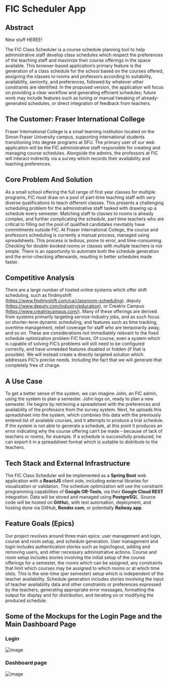 # FIC Scheduler App

## Abstract 

New stuff HEREE!

The FIC Class Scheduler is a course schedule planning tool to help administrative staff develop class schedules which respect the preferences of the teaching staff and maximize their course offerings in the space available. This browser-based application’s primary feature is the generation of a class schedule for the school based on the courses offered, assigning the classes to rooms and professors according to suitability, availability, seniority, and preferences, followed by whatever other constraints are identified. In the proposed version, the application will focus on providing a clear workflow and generating efficient schedules; future work may include features such as tuning or manual tweaking of already-generated schedules, or direct integration of feedback from teachers.

## The Customer: Fraser International College

Fraser International College is a small learning institution located on the Simon Fraser University campus, supporting international students transitioning into degree programs at SFU.
The primary user of our web application will be the FIC administrative staff responsible for creating and managing course schedules. Alongside the admins, the professors at FIC will interact indirectly via a survey which records their availability and teaching preferences.

## Core Problem And Solution

As a small school offering the full range of first year classes for multiple programs, FIC must draw on a pool of part-time teaching staff with very diverse qualifications to teach different classes. This presents a challenging scheduling problem for the administrative staff tasked with drawing up a schedule every semester. Matching staff to classes to rooms is already complex, and further complicating the schedule, part time teachers who are critical to filling out the pool of qualified candidates inevitably have commitments outside FIC.
At Fraser International College, the course and professors scheduling is currently a manual process, managed using spreadsheets. This process is tedious, prone to error, and time-consuming. Checking for double-booked rooms or classes with multiple teachers is not simple. There is an opportunity to automate both the schedule generation and the error-checking afterwards, resulting in better schedules made faster.

## Competitive Analysis

There are a large number of hosted online systems which offer shift scheduling, such as findmyshift (https://www.findmyshift.com/ca/classroom-scheduling), deputy (https://www.deputy.com/industry/education), or Creatrix Campus (https://www.creatrixcampus.com/). Many of these offerings are derived from systems primarily targeting service-industry jobs, and as such focus on shorter-term dynamic scheduling, and features such as time tracking, overtime management, relief coverage for staff who are temporarily away, and so on. These are considerations not immediately relevant to the fixed schedule optimization problem FIC faces. Of course, even a system which is capable of solving FIC’s problems will still need to be configured correctly, and have unneeded features disabled or hidden (if that is possible). We will instead create a directly targeted solution which addresses FIC’s precise needs. Including the fact that we will generate that completely free of charge.


## A Use Case

To get a better sense of the system, we can imagine John, an FIC admin, using the system to plan a semester.
John logs on, ready to plan a new semester. He begins by retrieving a spreadsheet with the preferences and availability of the professors from the survey system. Next, he uploads this spreadsheet into the system, which combines this data with the previously entered list of available courses, and it attempts to produce a trial schedule. If the system is not able to generate a schedule, at this point it produces an error indicating why the course offering can’t be made – because of lack of teachers or rooms, for example. If a schedule is successfully produced, he can export it in a spreadsheet format which is suitable to distribute to the teachers.

## Tech Stack and External Infrastructure

The FIC Class Scheduler will be implemented as a **Spring Boot** web application with a **ReactJS** client side, including external libraries for visualization or validation. The schedule optimization will use the constraint programming capabilities of **Google OR-Tools**, via their **Google Cloud REST** integration. Data will be stored and managed using **PostgreSQ**L.
Source code will be hosted on **GitHu**b, with test automation, deployment, and hosting done via GitHub, **Render.com**, or potentially **Railway.app**.

## Feature Goals (Epics) 

Our project revolves around three main epics: user management and login, course and room setup, and schedule generation.
User management and login includes authentication stories such as login/logout, adding and removing users, and other necessary administrative actions.
Course and room setup includes stories involving the initial setup of the course offerings for a semester, the rooms which can be assigned, any constraints that limit which courses may be assigned to which rooms or at which time slots. This is the one-time (per semester) setup which is independent of the teacher availability.
Schedule generation includes stories involving the input of teacher availability data and other constraints or preferences expressed by the teachers, generating appropriate error messages, formatting the output for display and for distribution, and iterating on or modifying the produced schedule.

## Some of the Mockups for the Login Page and the Main Dashboard Page

### Login
![image](https://github.com/peyz21/FIC-Scheduler/assets/64120482/393b294a-fe49-41ee-b990-a653a877b670)


### Dashboard page 
![image](https://github.com/peyz21/FIC-Scheduler/assets/64120482/8e4b5d5f-3bf9-43d3-956f-9d38b7dec2bf)




